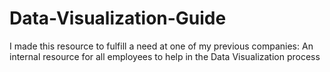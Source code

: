 # Data-Visualization-Guide
I made this resource to fulfill a need at one of my previous companies: An internal resource for all employees to help in the Data Visualization process
